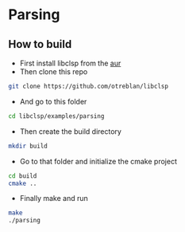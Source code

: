 # Parsing

## How to build

- First install libclsp from the [aur](https://aur.archlinux.org/packages/libclsp-git/)
- Then clone this repo
``` sh
git clone https://github.com/otreblan/libclsp
```
- And go to this folder
``` sh
cd libclsp/examples/parsing
```
- Then create the build directory
``` sh
mkdir build
```
- Go to that folder and initialize the cmake project
``` sh
cd build
cmake ..
```
- Finally make and run
``` sh
make
./parsing
```
